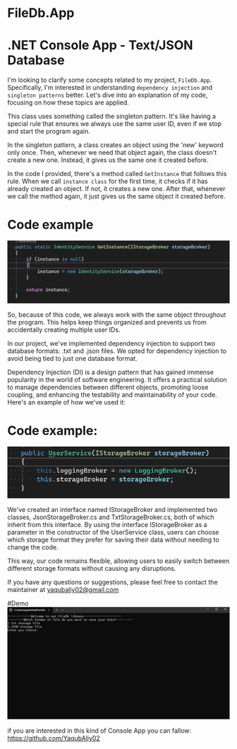 # FileDb.App
# .NET Console App - Text/JSON Database

I'm looking to clarify some concepts related to my project, `FileDb.App`. Specifically, I'm interested in understanding `dependency injection` and `singleton patterns` better. Let's dive into an explanation of my code, focusing on how these topics are applied.

This class uses something called the singleton pattern. It's like having a special rule that ensures we always use the same user ID, even if we stop and start the program again.

In the singleton pattern, a class creates an object using the 'new' keyword only once. Then, whenever we need that object again, the class doesn't create a new one. Instead, it gives us the same one it created before.

In the code I provided, there's a method called `GetInstance` that follows this rule. When we call `instance class` for the first time, it checks if it has already created an object. If not, it creates a new one. After that, whenever we call the method again, it just gives us the same object it created before.

# Code example
!["Singleton"](/FileDb.App/Assets/Demos/singleton.png)

So, because of this code, we always work with the same object throughout the program. This helps keep things organized and prevents us from accidentally creating multiple user IDs.

In our project, we've implemented dependency injection to support two database formats: .txt and .json files. We opted for dependency injection to avoid being tied to just one database format.

Dependency Injection (DI) is a design pattern that has gained immense popularity in the world of software engineering. It offers a practical solution to manage dependencies between different objects, promoting loose coupling, and enhancing the testability and maintainability of your code.
Here's an example of how we've used it:

# Code example:
!["DependencyInjection"](/FileDb.App/Assets/Demos/dependencyInjection.png)

We've created an interface named IStorageBroker and implemented two classes, JsonStorageBroker.cs and TxtStorageBroker.cs, both of which inherit from this interface. By using the interface IStorageBroker as a parameter in the constructor of the UserService class, users can choose which storage format they prefer for saving their data without needing to change the code.

This way, our code remains flexible, allowing users to easily switch between different storage formats without causing any disruptions.

If you have any questions or suggestions, please feel free to contact the maintainer at yaqubaliy02@gmail.com

#Demo
!["Demo"](/FileDb.App/Assets/Demos/demo.gif)

if you are interested in this kind of Console App you can fallow: https://github.com/YaqubAliy02
